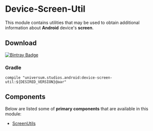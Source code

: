 Device-Screen-Util
===============

This module contains utilities that may be used to obtain additional information about **Android** 
device's **screen**.

## Download ##
[![Bintray Badge](https://api.bintray.com/packages/universum-studios/android/universum.studios.android%3Adevice/images/download.svg)](https://bintray.com/universum-studios/android/universum.studios.android%3Adevice/_latestVersion)

### Gradle ###

    compile "universum.studios.android:device-screen-util:${DESIRED_VERSION}@aar"

## Components ##

Below are listed some of **primary components** that are available in this module:

- [ScreenUtils](https://github.com/universum-studios/android_device/tree/master/library-screen-util/src/main/java/universum/studios/android/device/screen/ScreenUtils.java)
